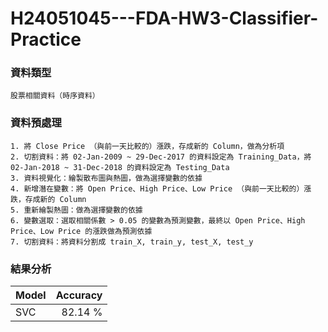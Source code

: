 # H24051045---FDA-HW3-Classifier-Practice

### 資料類型
    股票相關資料（時序資料）

### 資料預處理
    1. 將 Close Price （與前一天比較的）漲跌，存成新的 Column，做為分析項
    2. 切割資料：將 02-Jan-2009 ~ 29-Dec-2017 的資料設定為 Training_Data，將 02-Jan-2018 ~ 31-Dec-2018 的資料設定為 Testing_Data
    3. 資料視覺化：繪製散布圖與熱圖，做為選擇變數的依據
    4. 新增潛在變數：將 Open Price、High Price、Low Price （與前一天比較的）漲跌，存成新的 Column
    5. 重新繪製熱圖：做為選擇變數的依據
    6. 變數選取：選取相關係數 > 0.05 的變數為預測變數，最終以 Open Price、High Price、Low Price 的漲跌做為預測依據
    7. 切割資料：將資料分割成 train_X, train_y, test_X, test_y

### 結果分析
| Model        | Accuracy     |
| ------------ | ------------:|
| SVC          | 82.14 %      |
